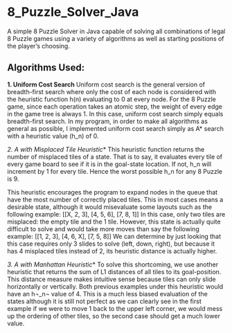 # 8_Puzzle_Solver_Java
A simple 8 Puzzle Solver in Java capable of solving all combinations of legal 8 Puzzle games using a variety of algorithms as well as starting positions of the player’s choosing. 

## Algorithms Used:
**1. Uniform Cost Search**
Uniform cost search is the general version of breadth-first search where only the cost of each node is considered with the heuristic function h(n) evaluating to 0 at every node. For the 8 Puzzle game, since each operation takes an atomic step, the weight of every edge in the game tree is always 1. In this case, uniform cost search simply equals breadth-first search.
In my program, in order to make all algorithms as general as possible, I implemented uniform cost search simply as A* search with a heuristic value (h_n) of 0.

**2. A* with Misplaced Tile Heuristic**
This heuristic function returns the number of misplaced tiles of a state. That is to say, it evaluates every tile of every game board to see if it is in the goal-state location. If not, h_n will increment by 1 for every tile. Hence the worst possible h_n for any 8 Puzzle is 9.

This heuristic encourages the program to expand nodes in the queue that have the most number of correctly placed tiles. This in most cases means a desirable state, although it would misevaluate some layouts such as the following example:
[[X, 2, 3],
[4, 5, 6],
[7, 8, 1]]
In this case, only two tiles are misplaced: the empty tile and the 1 tile. However, this state is actually quite difficult to solve and would take more moves than say the following example:
[[1, 2, 3],
[4, 6, X],
[7, 5, 8]]
We can determine by just looking that this case requires only 3 slides to solve (left, down, right), but because it has 4 misplaced tiles instead of 2, its heuristic distance is actually higher.


**3. A* with Manhattan Heuristic**
To solve this shortcoming, we use another heuristic that returns the sum of L1 distances of all tiles to its goal-position. This distance measure makes intuitive sense because tiles can only slide horizontally or vertically. Both previous examples under this heuristic would have an h¬_n¬ value of 4. This is a much less biased evaluation of the states although it is still not perfect as we can clearly see in the first example if we were to move 1 back to the upper left corner, we would mess up the ordering of other tiles, so the second case should get a much lower value.
